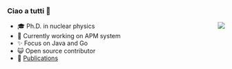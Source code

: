 ### Ciao a tutti 👋

<img align="right" src="https://github-readme-stats.vercel.app/api?username=lujiajing1126&show_icons=true&icon_color=CE1D2D&text_color=718096&bg_color=00000000&hide_title=true&hide_border=true" />

- 🎓 Ph.D. in nuclear physics
- 🔭 Currently working on APM system
- ✨ Focus on Java and Go
- 😺 Open source contributor
- 📝 [Publications](https://ui.adsabs.harvard.edu/user/libraries/nNEKWmqEROSde1Gf4tww2Q)
